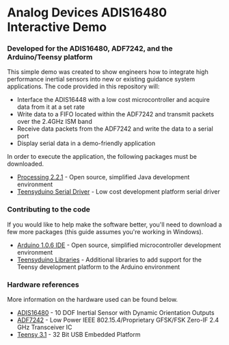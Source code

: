 # Analog Devices ADIS16480 Interactive Demo
### Developed for the ADIS16480, ADF7242, and the Arduino/Teensy platform

This simple demo was created to show engineers how to integrate high performance inertial sensors into new or existing guidance system applications. The code provided in this repository will:
- Interface the ADIS16448 with a low cost microcontroller and acquire data from it at a set rate
- Write data to a FIFO located within the ADF7242 and transmit packets over the 2.4GHz ISM band
- Receive data packets from the ADF7242 and write the data to a serial port
- Display serial data in a demo-friendly application

In order to execute the application, the following packages must be downloaded.
- [Processing 2.2.1](http://download.processing.org/processing-2.2.1-windows32.zip) - Open source, simplified Java development environment
- [Teensyduino Serial Driver](https://www.pjrc.com/teensy/serial_install.exe) - Low cost development platform serial driver

### Contributing to the code

If you would like to help make the software better, you'll need to download a few more packages (this guide assumes you're working in Windows).
- [Arduino 1.0.6 IDE](http://arduino.cc/download.php?f=/arduino-1.0.6-windows.zip) - Open source, simplified microcontroller development environment
- [Teensyduino Libraries](https://www.pjrc.com/teensy/td_124/teensyduino.exe) - Additional libraries to add support for the Teensy development platform to the Arduino environment

### Hardware references

More information on the hardware used can be found below.       

- [ADIS16480](http://www.analog.com/media/en/technical-documentation/data-sheets/ADIS16480.pdf) - 10 DOF Inertial Sensor with Dynamic Orientation Outputs
- [ADF7242](http://www.analog.com/en/products/rf-microwave/integrated-transceivers-transmitters-receivers/low-power-rf-transceivers/adf7242.html) - Low Power IEEE 802.15.4/Proprietary GFSK/FSK Zero-IF 2.4 GHz Transceiver IC
- [Teensy 3.1](https://www.pjrc.com/teensy/teensy31.html) - 32 Bit USB Embedded Platform 

